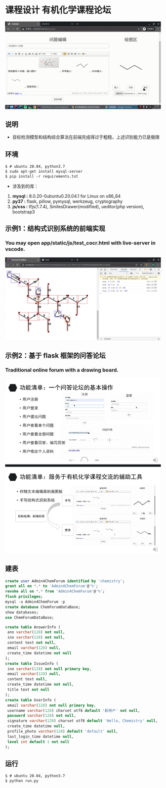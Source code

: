 # 课程设计 有机化学课程论坛

![](./demo.gif)

## 说明
* 目标检测模型和结构综合算法在前端完成得过于粗糙，上述识别能力已是极限

## 环境
```shell
$ # ubuntu 20.04, python3.7
$ sudo apt-get install mysql-server
$ pip install -r requirements.txt
```
* 涉及到的库：
1. **mysql :** 8.0.20-0ubuntu0.20.04.1 for Linux on x86_64
2. **py37 :** flask, pillow, pymysql, werkzeug, cryptography
3. **js/css :** tfjs(1.7.4), SmilesDrawer(modified), ueditor(php version), bootstrap3


## 示例1：结构式识别系统的前端实现
### You may open app/static/js/test_cocr.html with live-server in vscode.
<img src="./assert/pic-1.png"/>

## 示例2：基于 flask 框架的问答论坛
### Traditional online forum with a drawing board.
<img src="./assert/pic-0.png"/>

## 建表
```sql
create user Admin4ChemForum identified by 'chemistry';
grant all on *.* to 'Admin4ChemForum'@'%';
revoke all on *.* from 'Admin4ChemForum'@'%';
flush privileges;
mysql -u Admin4ChemForum -p
create database ChemForumDataBase;
show databases;
use ChemForumDataBase;
```
```sql
create table AnswerInfo (
 ano varchar(128) not null,
 ino varchar(128) not null,
 content text not null,
 email varchar(128) null,
 create_time datetime not null
);
create table IssueInfo (
 ino varchar(128) not null primary key,
 email varchar(128) null,
 content text null,
 create_time datetime not null,
 title text not null
);
create table UserInfo (
 email varchar(128) not null primary key,
 username varchar(128) charset utf8 default '新用户' not null,
 password varchar(128) not null,
 signature varchar(128) charset utf8 default 'Hello, Chemistry' null,
 create_time datetime null,
 profile_photo varchar(128) default 'default' null,
 last_login_time datetime null,
 level int default 1 not null
);
```

## 运行
```shell
$ # ubuntu 20.04, python3.7
$ python run.py
```
